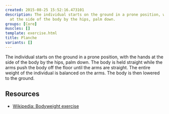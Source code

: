```yaml
---
created: 2015-08-25 15:52:16.473101
description: The individual starts on the ground in a prone position, with the hands
  at the side of the body by the hips, palm down.
groups: [Core]
muscles: []
template: exercise.html
title: Planche
variants: []
---
```

The individual starts on the ground in a prone position, with the hands at the side of the body by the hips, palm down. The body is held straight while the arms push the body off the floor until the arms are straight. The entire weight of the individual is balanced on the arms. The body is then lowered to the ground.

## Resources

* [Wikipedia: Bodyweight exercise](https://en.wikipedia.org/wiki/Bodyweight_exercise)